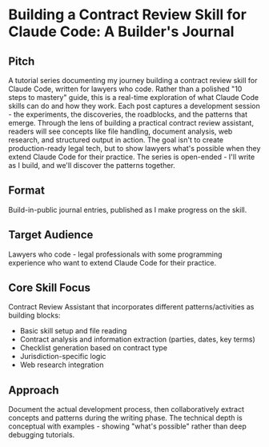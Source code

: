 # Building a Contract Review Skill for Claude Code: A Builder's Journal

## Pitch

A tutorial series documenting my journey building a contract review skill for Claude Code, written for lawyers who code. Rather than a polished "10 steps to mastery" guide, this is a real-time exploration of what Claude Code skills can do and how they work. Each post captures a development session - the experiments, the discoveries, the roadblocks, and the patterns that emerge. Through the lens of building a practical contract review assistant, readers will see concepts like file handling, document analysis, web research, and structured output in action. The goal isn't to create production-ready legal tech, but to show lawyers what's possible when they extend Claude Code for their practice. The series is open-ended - I'll write as I build, and we'll discover the patterns together.

## Format

Build-in-public journal entries, published as I make progress on the skill.

## Target Audience

Lawyers who code - legal professionals with some programming experience who want to extend Claude Code for their practice.

## Core Skill Focus

Contract Review Assistant that incorporates different patterns/activities as building blocks:
- Basic skill setup and file reading
- Contract analysis and information extraction (parties, dates, key terms)
- Checklist generation based on contract type
- Jurisdiction-specific logic
- Web research integration

## Approach

Document the actual development process, then collaboratively extract concepts and patterns during the writing phase. The technical depth is conceptual with examples - showing "what's possible" rather than deep debugging tutorials.

